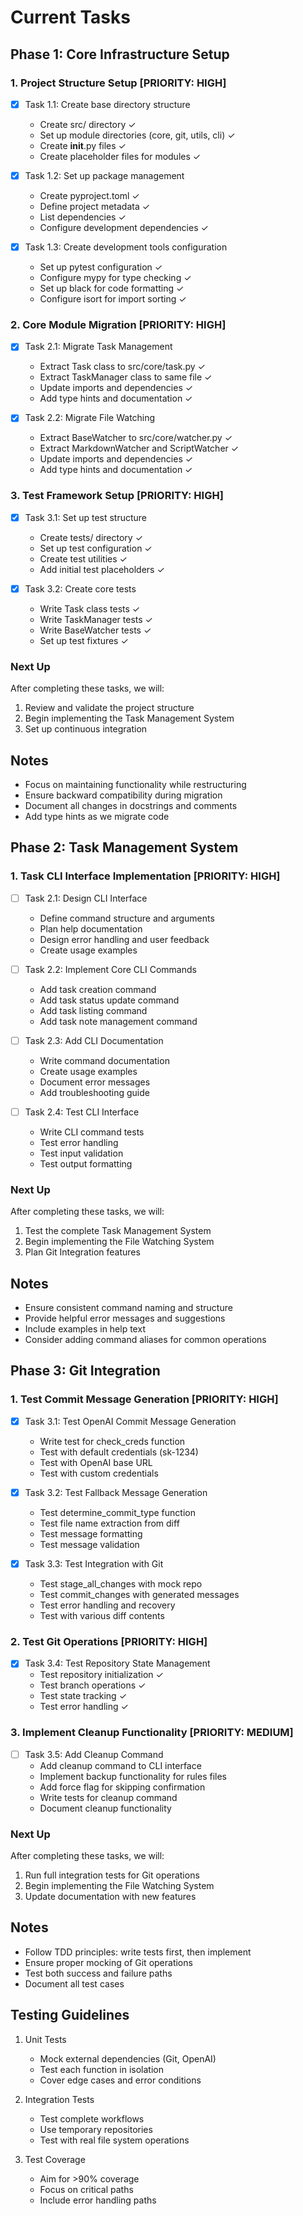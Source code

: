 # Current Tasks

## Phase 1: Core Infrastructure Setup

### 1. Project Structure Setup [PRIORITY: HIGH]
- [x] Task 1.1: Create base directory structure
  - Create src/ directory ✓
  - Set up module directories (core, git, utils, cli) ✓
  - Create __init__.py files ✓
  - Create placeholder files for modules ✓

- [x] Task 1.2: Set up package management
  - Create pyproject.toml ✓
  - Define project metadata ✓
  - List dependencies ✓
  - Configure development dependencies ✓

- [x] Task 1.3: Create development tools configuration
  - Set up pytest configuration ✓
  - Configure mypy for type checking ✓
  - Set up black for code formatting ✓
  - Configure isort for import sorting ✓

### 2. Core Module Migration [PRIORITY: HIGH]
- [x] Task 2.1: Migrate Task Management
  - Extract Task class to src/core/task.py ✓
  - Extract TaskManager class to same file ✓
  - Update imports and dependencies ✓
  - Add type hints and documentation ✓

- [x] Task 2.2: Migrate File Watching
  - Extract BaseWatcher to src/core/watcher.py ✓
  - Extract MarkdownWatcher and ScriptWatcher ✓
  - Update imports and dependencies ✓
  - Add type hints and documentation ✓

### 3. Test Framework Setup [PRIORITY: HIGH]
- [x] Task 3.1: Set up test structure
  - Create tests/ directory ✓
  - Set up test configuration ✓
  - Create test utilities ✓
  - Add initial test placeholders ✓

- [x] Task 3.2: Create core tests
  - Write Task class tests ✓
  - Write TaskManager tests ✓
  - Write BaseWatcher tests ✓
  - Set up test fixtures ✓

### Next Up
After completing these tasks, we will:
1. Review and validate the project structure
2. Begin implementing the Task Management System
3. Set up continuous integration

## Notes
- Focus on maintaining functionality while restructuring
- Ensure backward compatibility during migration
- Document all changes in docstrings and comments
- Add type hints as we migrate code

## Phase 2: Task Management System

### 1. Task CLI Interface Implementation [PRIORITY: HIGH]
- [ ] Task 2.1: Design CLI Interface
  - Define command structure and arguments
  - Plan help documentation
  - Design error handling and user feedback
  - Create usage examples

- [ ] Task 2.2: Implement Core CLI Commands
  - Add task creation command
  - Add task status update command
  - Add task listing command
  - Add task note management command

- [ ] Task 2.3: Add CLI Documentation
  - Write command documentation
  - Create usage examples
  - Document error messages
  - Add troubleshooting guide

- [ ] Task 2.4: Test CLI Interface
  - Write CLI command tests
  - Test error handling
  - Test input validation
  - Test output formatting

### Next Up
After completing these tasks, we will:
1. Test the complete Task Management System
2. Begin implementing the File Watching System
3. Plan Git Integration features

## Notes
- Ensure consistent command naming and structure
- Provide helpful error messages and suggestions
- Include examples in help text
- Consider adding command aliases for common operations

## Phase 3: Git Integration

### 1. Test Commit Message Generation [PRIORITY: HIGH]
- [x] Task 3.1: Test OpenAI Commit Message Generation
  - Write test for check_creds function
  - Test with default credentials (sk-1234)
  - Test with OpenAI base URL
  - Test with custom credentials

- [x] Task 3.2: Test Fallback Message Generation
  - Test determine_commit_type function
  - Test file name extraction from diff
  - Test message formatting
  - Test message validation

- [x] Task 3.3: Test Integration with Git
  - Test stage_all_changes with mock repo
  - Test commit_changes with generated messages
  - Test error handling and recovery
  - Test with various diff contents

### 2. Test Git Operations [PRIORITY: HIGH]
- [x] Task 3.4: Test Repository State Management
  - Test repository initialization ✓
  - Test branch operations ✓
  - Test state tracking ✓
  - Test error handling ✓

### 3. Implement Cleanup Functionality [PRIORITY: MEDIUM]
- [ ] Task 3.5: Add Cleanup Command
  - Add cleanup command to CLI interface
  - Implement backup functionality for rules files
  - Add force flag for skipping confirmation
  - Write tests for cleanup command
  - Document cleanup functionality

### Next Up
After completing these tasks, we will:
1. Run full integration tests for Git operations
2. Begin implementing the File Watching System
3. Update documentation with new features

## Notes
- Follow TDD principles: write tests first, then implement
- Ensure proper mocking of Git operations
- Test both success and failure paths
- Document all test cases

## Testing Guidelines
1. Unit Tests
   - Mock external dependencies (Git, OpenAI)
   - Test each function in isolation
   - Cover edge cases and error conditions

2. Integration Tests
   - Test complete workflows
   - Use temporary repositories
   - Test with real file system operations

3. Test Coverage
   - Aim for >90% coverage
   - Focus on critical paths
   - Include error handling paths

